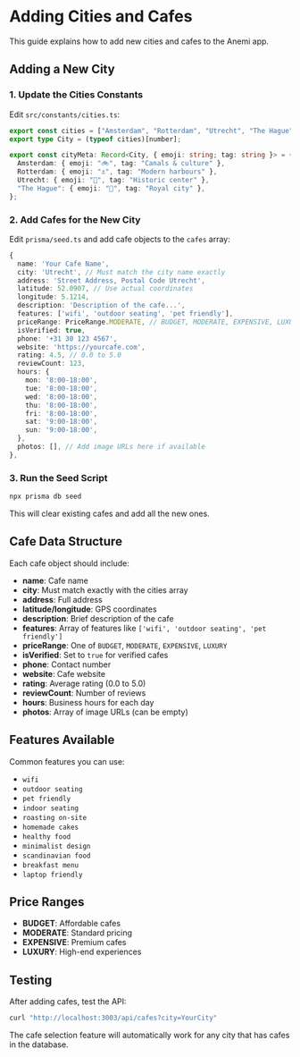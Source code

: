 # Adding Cities and Cafes

This guide explains how to add new cities and cafes to the Anemi app.

## Adding a New City

### 1. Update the Cities Constants

Edit `src/constants/cities.ts`:

```typescript
export const cities = ["Amsterdam", "Rotterdam", "Utrecht", "The Hague"] as const;
export type City = (typeof cities)[number];

export const cityMeta: Record<City, { emoji: string; tag: string }> = {
  Amsterdam: { emoji: "🚲", tag: "Canals & culture" },
  Rotterdam: { emoji: "⚓", tag: "Modern harbours" },
  Utrecht: { emoji: "🏰", tag: "Historic center" },
  "The Hague": { emoji: "👑", tag: "Royal city" },
};
```

### 2. Add Cafes for the New City

Edit `prisma/seed.ts` and add cafe objects to the `cafes` array:

```typescript
{
  name: 'Your Cafe Name',
  city: 'Utrecht', // Must match the city name exactly
  address: 'Street Address, Postal Code Utrecht',
  latitude: 52.0907, // Use actual coordinates
  longitude: 5.1214,
  description: 'Description of the cafe...',
  features: ['wifi', 'outdoor seating', 'pet friendly'],
  priceRange: PriceRange.MODERATE, // BUDGET, MODERATE, EXPENSIVE, LUXURY
  isVerified: true,
  phone: '+31 30 123 4567',
  website: 'https://yourcafe.com',
  rating: 4.5, // 0.0 to 5.0
  reviewCount: 123,
  hours: {
    mon: '8:00-18:00',
    tue: '8:00-18:00',
    wed: '8:00-18:00',
    thu: '8:00-18:00',
    fri: '8:00-18:00',
    sat: '9:00-18:00',
    sun: '9:00-18:00',
  },
  photos: [], // Add image URLs here if available
},
```

### 3. Run the Seed Script

```bash
npx prisma db seed
```

This will clear existing cafes and add all the new ones.

## Cafe Data Structure

Each cafe object should include:

- **name**: Cafe name
- **city**: Must match exactly with the cities array
- **address**: Full address
- **latitude/longitude**: GPS coordinates
- **description**: Brief description of the cafe
- **features**: Array of features like `['wifi', 'outdoor seating', 'pet friendly']`
- **priceRange**: One of `BUDGET`, `MODERATE`, `EXPENSIVE`, `LUXURY`
- **isVerified**: Set to `true` for verified cafes
- **phone**: Contact number
- **website**: Cafe website
- **rating**: Average rating (0.0 to 5.0)
- **reviewCount**: Number of reviews
- **hours**: Business hours for each day
- **photos**: Array of image URLs (can be empty)

## Features Available

Common features you can use:
- `wifi`
- `outdoor seating`
- `pet friendly`
- `indoor seating`
- `roasting on-site`
- `homemade cakes`
- `healthy food`
- `minimalist design`
- `scandinavian food`
- `breakfast menu`
- `laptop friendly`

## Price Ranges

- **BUDGET**: Affordable cafes
- **MODERATE**: Standard pricing
- **EXPENSIVE**: Premium cafes
- **LUXURY**: High-end experiences

## Testing

After adding cafes, test the API:

```bash
curl "http://localhost:3003/api/cafes?city=YourCity"
```

The cafe selection feature will automatically work for any city that has cafes in the database. 